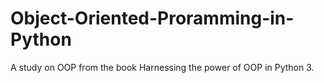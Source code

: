 # Object-Oriented-Proramming-in-Python
A study on OOP from the book Harnessing the power of OOP in Python 3.
